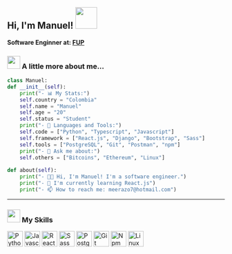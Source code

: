 <h2> Hi, I'm Manuel! <img src="https://userstyles.org/style_screenshots/204108_after.gif" width="50"></h2>
<p><b>Software Enginner at: <a href="https://fup.edu.co/">FUP</a></b></p>

### <img src="https://c.tenor.com/yLPF2ku83OoAAAAi/peach-emm.gif" width="30"> A little more about me...  

```python
class Manuel:
def __init__(self):
	print("- 📊 My Stats:")
	self.country = "Colombia"
	self.name = "Manuel"
	self.age = "20"
	self.status = "Student"
	print("- 🔨 Languages and Tools:")
	self.code = ["Python", "Typescript", "Javascript"]
	self.framework = ["React.js", "Django", "Bootstrap", "Sass"]
	self.tools = ["PostgreSQL", "Git", "Postman", "npm"]
	print("- 💬 Ask me about:")
	self.others = ["Bitcoins", "Ethereum", "Linux"]
	
def about(self):
	print("- 👨‍💻 Hi, I'm Manuel! I'm a software engineer.")
	print("- 🌱 I'm currently learning React.js")
	print("- 📫 How to reach me: meerazo7@hotmail.com")
```
---

### <img src="https://c.tenor.com/ooi51RU2NloAAAAi/wink-cute.gif" width="30"> My Skills
<p align="left">
<a href="https://git-scm.com/" target="_blank" rel="noreferrer"><img src="https://img.icons8.com/color/344/python--v1.png" width="36" height="36" alt="Python" /></a>
<a href="https://git-scm.com/" target="_blank" rel="noreferrer"><img src="https://img.icons8.com/fluency/344/javascript.png" width="36" height="36" alt="Javascript" /></a>
<a href="https://git-scm.com/" target="_blank" rel="noreferrer"><img src="https://img.icons8.com/color/344/react-native.png" width="36" height="36" alt="React" /></a>
<a href="https://git-scm.com/" target="_blank" rel="noreferrer"><img src="https://img.icons8.com/color/344/sass.png" width="36" height="36" alt="Sass" /></a>
<a href="https://git-scm.com/" target="_blank" rel="noreferrer"><img src="https://img.icons8.com/color/344/postgreesql.png" width="36" height="36" alt="Postgres" /></a>
<a href="https://git-scm.com/" target="_blank" rel="noreferrer"><img src="https://img.icons8.com/color/344/git.png" width="36" height="36" alt="Git" /></a>
<a href="https://git-scm.com/" target="_blank" rel="noreferrer"><img src="https://img.icons8.com/color/344/npm.png" width="36" height="36" alt="Npm" /></a>
<a href="https://git-scm.com/" target="_blank" rel="noreferrer"><img src="https://img.icons8.com/color/344/linux--v1.png" width="36" height="36" alt="Linux" /></a>
</p>


